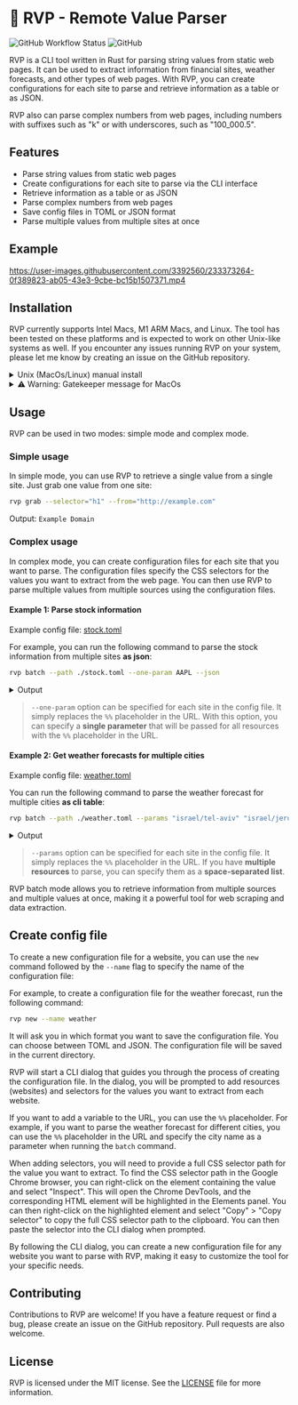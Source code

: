 # 🦀 RVP - Remote Value Parser

![GitHub Workflow Status](https://img.shields.io/github/actions/workflow/status/samgozman/rvp/cd.yml)
![GitHub](https://img.shields.io/github/license/samgozman/rvp)

RVP is a CLI tool written in Rust for parsing string values from static web pages. It can be used to extract information from financial sites, weather forecasts, and other types of web pages. With RVP, you can create configurations for each site to parse and retrieve information as a table or as JSON.

RVP also can parse complex numbers from web pages, including numbers with suffixes such as "k" or with underscores, such as "100_000.5".

## Features

* Parse string values from static web pages
* Create configurations for each site to parse via the CLI interface
* Retrieve information as a table or as JSON
* Parse complex numbers from web pages
* Save config files in TOML or JSON format
* Parse multiple values from multiple sites at once

## Example

https://user-images.githubusercontent.com/3392560/233373264-0f389823-ab05-43e3-9cbe-bc15b1507371.mp4

## Installation

RVP currently supports Intel Macs, M1 ARM Macs, and Linux. The tool has been tested on these platforms and is expected to work on other Unix-like systems as well. If you encounter any issues running RVP on your system, please let me know by creating an issue on the GitHub repository.

<details>

  <summary>Unix (MacOs/Linux) manual install</summary>

  This instruction works for both Linux and macOS.

  Download the latest release from the [releases page](https://github.com/samgozman/rvp/releases) for your platform.
  For example, if you are using an Intel Mac, download the `rvp-x86_64-apple-darwin.tar.gz` file. For an M1 Mac, download the `rvp-aarch64-apple-darwin.tar.gz` file.

  Extract bin file from the archive:
  
  ```bash
  tar -xzvf rvp-aarch64-apple-darwin.tar
  ```

  Move the `rvp` binary to `/usr/local/bin`:
  
  ```bash
  sudo mv rvp /usr/local/bin
  ```

  > sudo is required to move the binary to `/usr/local/bin`.

</details>

<details>

  <summary>⚠️ Warning: Gatekeeper message for MacOs</summary>

  <img width="372" alt="Gatekeeper message for RVP" src="https://user-images.githubusercontent.com/3392560/232388132-b9a5d99e-6412-4262-a666-0305216866a6.png">

  Please note that RVP macOS app doesn't have an Apple developer certificate, which may cause it to be blocked by Gatekeeper. To run the app, you need to temporarily disable Gatekeeper for RVP by following these steps:
  
  1. Open the System Preferences app on your Mac.
  2. Click on the "Privacy & Security" icon and scroll down a little bit.
  3. Click on "Allow Anyway" under the `"rvp" was blocked..` message.
  
  <img width="827" alt="Privacy & Security settings" src="https://user-images.githubusercontent.com/3392560/232390157-6a97eecb-3674-4009-8c36-1a7c6c900d90.png">

</details>

## Usage

RVP can be used in two modes: simple mode and complex mode.

### Simple usage

In simple mode, you can use RVP to retrieve a single value from a single site. Just grab one value from one site:

```bash
rvp grab --selector="h1" --from="http://example.com"
```

Output: `Example Domain`

### Complex usage

In complex mode, you can create configuration files for each site that you want to parse. The configuration files specify the CSS selectors for the values you want to extract from the web page. You can then use RVP to parse multiple values from multiple sources using the configuration files.

#### Example 1: Parse stock information

Example config file: [stock.toml](examples/stock.toml)

For example, you can run the following command to parse the stock information from multiple sites **as json**:

```bash
rvp batch --path ./stock.toml --one-param AAPL --json
```

<details>

  <summary>Output</summary>
  
  ```json
    [
      {
        "name": "Name",
        "value": "Apple Inc."
      },
      {
        "name": "Market Cap",
        "value": "2519.25B"
      },
      {
        "name": "Price ($)",
        "value": 160.1
      },
      {
        "name": "Dividend ($)",
        "value": 0.92
      },
      {
        "name": "P/E",
        "value": 27.2
      },
      {
        "name": "% of Float Shorted",
        "value": 0.71
      },
      {
        "name": "Industry",
        "value": "Computers/Consumer Electronics"
      },
      {
        "name": "Sector",
        "value": "Technology"
      },
      {
        "name": "Put/Call Vol Ratio",
        "value": 0.77
      },
      {
        "name": "Put/Call OI Ratio ",
        "value": 1.01
      }
    ]
  ```

</details>

> `--one-param` option can be specified for each site in the config file. It simply replaces the `%%` placeholder in the URL. With this option, you can specify a **single parameter** that will be passed for all resources with the `%%` placeholder in the URL.

#### Example 2: Get weather forecasts for multiple cities

Example config file: [weather.toml](examples/weather.toml)

You can run the following command to parse the weather forecast for multiple cities **as cli table**:

```bash
rvp batch --path ./weather.toml --params "israel/tel-aviv" "israel/jerusalem"
```

<details>

  <summary>Output</summary>
  
  ```bash
    ╭─────────────┬────────────────────────────────╮
    │ Name        ┆ Value                          │
    ╞═════════════╪════════════════════════════════╡
    │ Title       ┆ "Weather in Tel Aviv, Israel"  │
    ├╌╌╌╌╌╌╌╌╌╌╌╌╌┼╌╌╌╌╌╌╌╌╌╌╌╌╌╌╌╌╌╌╌╌╌╌╌╌╌╌╌╌╌╌╌╌┤
    │ Temperature ┆ 12.0                           │
    ├╌╌╌╌╌╌╌╌╌╌╌╌╌┼╌╌╌╌╌╌╌╌╌╌╌╌╌╌╌╌╌╌╌╌╌╌╌╌╌╌╌╌╌╌╌╌┤
    │ Condition   ┆ "Light rain. Partly sunny."    │
    ├╌╌╌╌╌╌╌╌╌╌╌╌╌┼╌╌╌╌╌╌╌╌╌╌╌╌╌╌╌╌╌╌╌╌╌╌╌╌╌╌╌╌╌╌╌╌┤
    │ Title       ┆ "Weather in Jerusalem, Israel" │
    ├╌╌╌╌╌╌╌╌╌╌╌╌╌┼╌╌╌╌╌╌╌╌╌╌╌╌╌╌╌╌╌╌╌╌╌╌╌╌╌╌╌╌╌╌╌╌┤
    │ Temperature ┆ 9.0                            │
    ├╌╌╌╌╌╌╌╌╌╌╌╌╌┼╌╌╌╌╌╌╌╌╌╌╌╌╌╌╌╌╌╌╌╌╌╌╌╌╌╌╌╌╌╌╌╌┤
    │ Condition   ┆ "Chilly."                      │
    ╰─────────────┴────────────────────────────────╯
  ```

</details>

> `--params` option can be specified for each site in the config file. It simply replaces the `%%` placeholder in the URL. If you have **multiple resources** to parse, you can specify them as a **space-separated list**.

RVP batch mode allows you to retrieve information from multiple sources and multiple values at once, making it a powerful tool for web scraping and data extraction.

## Create config file

To create a new configuration file for a website, you can use the `new` command followed by the `--name` flag to specify the name of the configuration file:

For example, to create a configuration file for the weather forecast, run the following command:

```bash
rvp new --name weather
```

It will ask you in which format you want to save the configuration file. You can choose between TOML and JSON. The configuration file will be saved in the current directory.

RVP will start a CLI dialog that guides you through the process of creating the configuration file. In the dialog, you will be prompted to add resources (websites) and selectors for the values you want to extract from each website.

If you want to add a variable to the URL, you can use the `%%` placeholder. For example, if you want to parse the weather forecast for different cities, you can use the `%%` placeholder in the URL and specify the city name as a parameter when running the `batch` command.

When adding selectors, you will need to provide a full CSS selector path for the value you want to extract. To find the CSS selector path in the Google Chrome browser, you can right-click on the element containing the value and select "Inspect". This will open the Chrome DevTools, and the corresponding HTML element will be highlighted in the Elements panel. You can then right-click on the highlighted element and select "Copy" > "Copy selector" to copy the full CSS selector path to the clipboard. You can then paste the selector into the CLI dialog when prompted.

By following the CLI dialog, you can create a new configuration file for any website you want to parse with RVP, making it easy to customize the tool for your specific needs.

## Contributing

Contributions to RVP are welcome! If you have a feature request or find a bug, please create an issue on the GitHub repository. Pull requests are also welcome.

## License

RVP is licensed under the MIT license. See the [LICENSE](LICENSE) file for more information.
